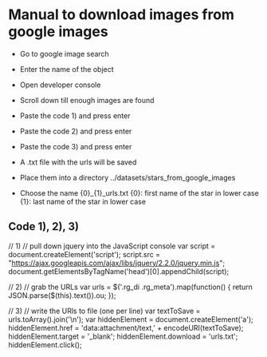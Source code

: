 # Manual to download images from google images

* Go to google image search
* Enter the name of the object
* Open developer console
* Scroll down till enough images are found

* Paste the code 1) and press enter
* Paste the code 2) and press enter
* Paste the code 3) and press enter

* A .txt file with the urls will be saved

* Place them into a directory ../datasets/stars_from_google_images

* Choose the name {0}_{1}_urls.txt
{0}: first name of the star in lower case
{1}: last name of the star in lower case

## Code 1), 2), 3)
// 1)
// pull down jquery into the JavaScript console
var script = document.createElement('script');
script.src = "https://ajax.googleapis.com/ajax/libs/jquery/2.2.0/jquery.min.js";
document.getElementsByTagName('head')[0].appendChild(script);

// 2)
// grab the URLs
var urls = $('.rg_di .rg_meta').map(function() { return JSON.parse($(this).text()).ou; });

// 3)
// write the URls to file (one per line)
var textToSave = urls.toArray().join('\n');
var hiddenElement = document.createElement('a');
hiddenElement.href = 'data:attachment/text,' + encodeURI(textToSave);
hiddenElement.target = '_blank';
hiddenElement.download = 'urls.txt';
hiddenElement.click();
